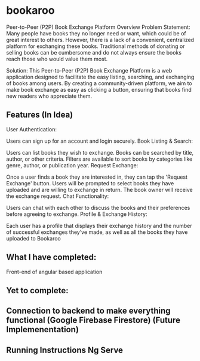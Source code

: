 # bookaroo


Peer-to-Peer (P2P) Book Exchange Platform
Overview
Problem Statement: Many people have books they no longer need or want, which could be of great interest to others. However, there is a lack of a convenient, centralized platform for exchanging these books. Traditional methods of donating or selling books can be cumbersome and do not always ensure the books reach those who would value them most.

Solution: This Peer-to-Peer (P2P) Book Exchange Platform is a web application designed to facilitate the easy listing, searching, and exchanging of books among users. By creating a community-driven platform, we aim to make book exchange as easy as clicking a button, ensuring that books find new readers who appreciate them.

## Features (In Idea)
User Authentication:

Users can sign up for an account and login securely.
Book Listing & Search:

Users can list books they wish to exchange.
Books can be searched by title, author, or other criteria.
Filters are available to sort books by categories like genre, author, or publication year.
Request Exchange:

Once a user finds a book they are interested in, they can tap the 'Request Exchange' button.
Users will be prompted to select books they have uploaded and are willing to exchange in return.
The book owner will receive the exchange request.
Chat Functionality:

Users can chat with each other to discuss the books and their preferences before agreeing to exchange.
Profile & Exchange History:

Each user has a profile that displays their exchange history and the number of successful exchanges they’ve made, as well as all the books they have uploaded to Bookaroo

## What I have completed:
Front-end of angular based application 

## Yet to complete:
## Connection to backend to make everything functional (Google Firebase Firestore) (Future Implemenentation)

## Running Instructions Ng Serve
